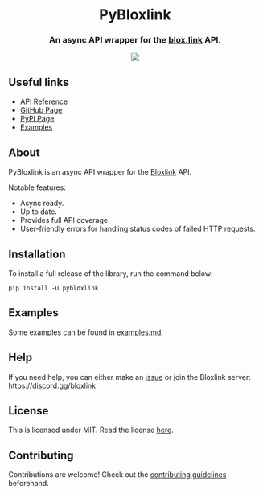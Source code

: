 <div align="center">
    <h1>PyBloxlink</h1>
    <h3>An async API wrapper for the <a href="https://blox.link">blox.link</a> API.</h3>
    <img src="https://img.shields.io/pypi/v/pybloxlink.svg">
</div>

## Useful links
* [API Reference](api.md)
* [GitHub Page](https://github.com/acatiadroid/pybloxlink)
* [PyPI Page](https://pypi.org/project/pybloxlink/)
* [Examples](examples.md)

## About
PyBloxlink is an async API wrapper for the [Bloxlink](https://blox.link) API.

Notable features:
* Async ready.
* Up to date.
* Provides full API coverage.
* User-friendly errors for handling status codes of failed HTTP requests.

## Installation
To install a full release of the library, run the command below:

```
pip install -U pybloxlink
```

## Examples
Some examples can be found in [examples.md](https://github.com/acatiadroid/pybloxlink/blob/main/examples.md).

## Help
If you need help, you can either make an [issue](https://github.com/acatiadroid/pybloxlink/issues/new) or join the Bloxlink server: https://discord.gg/bloxlink

## License
This is licensed under MIT. Read the license [here](https://github.com/acatiadroid/pybloxlink/blob/main/LICENSE.txt).

## Contributing
Contributions are welcome! Check out the [contributing guidelines](https://github.com/acatiadroid/pybloxlink/blob/main/.github/CONTRIBUTING.md) beforehand.
